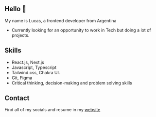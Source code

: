 ## Hello 👋

My name is Lucas, a frontend developer from Argentina

* Currently looking for an opportunity to work in Tech but doing a lot of projects. 

## Skills

* React.js, Next.js
* Javascript, Typescript
* Tailwind.css, Chakra UI.
* Git, Figma
* Critical thinking, decision-making and problem solving skills

## Contact

Find all of my socials and resume in my [website](https://www.lucasbrumatti.com/)
